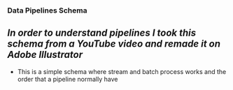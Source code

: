 ### Data Pipelines Schema

## _In order to understand pipelines I took this schema from a YouTube video and remade it on Adobe Illustrator_
- This is a simple schema where stream and batch process works and the order that a pipeline normally have
